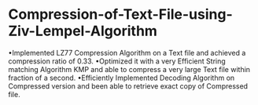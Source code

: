 # Compression-of-Text-File-using-Ziv-Lempel-Algorithm

•Implemented LZ77 Compression Algorithm on a Text file and achieved a compression ratio of 0.33.
•Optimized it with a very Efficient String matching Algorithm KMP and able to compress a very large Text file within fraction of a
second.
•Efficiently Implemented Decoding Algorithm on Compressed version and been able to retrieve exact copy of Compressed file.
